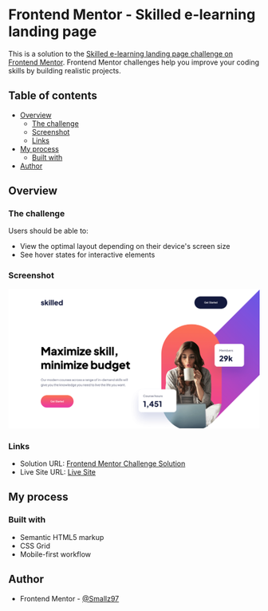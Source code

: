 # Frontend Mentor - Skilled e-learning landing page

This is a solution to the [Skilled e-learning landing page challenge on Frontend Mentor](https://www.frontendmentor.io/challenges/skilled-elearning-landing-page-S1ObDrZ8q). Frontend Mentor challenges help you improve your coding skills by building realistic projects.

## Table of contents

- [Overview](#overview)
  - [The challenge](#the-challenge)
  - [Screenshot](#screenshot)
  - [Links](#links)
- [My process](#my-process)
  - [Built with](#built-with)
- [Author](#author)

## Overview

### The challenge

Users should be able to:

- View the optimal layout depending on their device's screen size
- See hover states for interactive elements

### Screenshot

![Desktop Screenshot](./assets/screenshots/Screenshot.png)

### Links

- Solution URL: [Frontend Mentor Challenge Solution](https://www.frontendmentor.io/solutions/skilled-elearning-landing-page--APweIT3OE)
- Live Site URL: [Live Site](https://smallz97.github.io/skilled/)

## My process

### Built with

- Semantic HTML5 markup
- CSS Grid
- Mobile-first workflow

## Author

- Frontend Mentor - [@Smallz97](https://www.frontendmentor.io/profile/Smallz97)

